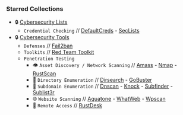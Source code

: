 ### Starred Collections
- 🔒 [Cybersecurity Lists](https://github.com/stars/RabbitAtHope/lists/cybersecurity-lists)
  - ```Credential Checking```  // [DefaultCreds](https://github.com/ihebski/DefaultCreds-cheat-sheet) - [SecLists](https://github.com/danielmiessler/SecLists)
- 🔒 [Cybersecurity Tools](https://github.com/stars/RabbitAtHope/lists/cybersecurity-tools)
  - ```Defenses```  //  [Fail2ban](https://github.com/fail2ban/fail2ban)
  - ```Toolkits```  //  [Red Team Toolkit](https://github.com/infosecn1nja/Red-Teaming-Toolkit)
  - ```Penetration Testing```
    - 👁️ ```Asset Discovery / Network Scanning``` // [Amass](https://github.com/owasp-amass/amass) - [Nmap](https://github.com/nmap/nmap) - [RustScan](https://github.com/RustScan/RustScan)
    - 📁 ```Directory Enumeration```  //  [Dirsearch](https://github.com/maurosoria/dirsearch) - [GoBuster](https://github.com/OJ/gobuster)
    - 📁 ```Subdomain Enumeration```  //  [Dnscan](https://github.com/rbsec/dnscan) - [Knock](https://github.com/guelfoweb/knock) - [Subfinder](https://github.com/projectdiscovery/subfinder) - [Sublist3r](https://github.com/aboul3la/Sublist3r)
    - 🌐 ```Website Scanning``` // [Aquatone](https://github.com/michenriksen/aquatone) - [WhatWeb](https://github.com/urbanadventurer/WhatWeb) - [Wpscan](https://github.com/wpscanteam/wpscan)
    - 🔑 ```Remote Access``` // [RustDesk](https://github.com/rustdesk/rustdesk)
